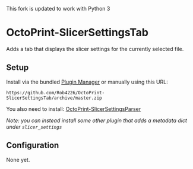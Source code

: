 This fork is updated to work with Python 3

# OctoPrint-SlicerSettingsTab

Adds a tab that displays the slicer settings for the currently selected file.

## Setup

Install via the bundled [Plugin Manager](https://github.com/foosel/OctoPrint/wiki/Plugin:-Plugin-Manager)
or manually using this URL:

	https://github.com/Rob4226/OctoPrint-SlicerSettingsTab/archive/master.zip

You also need to install: [OctoPrint-SlicerSettingsParser](https://github.com/Rob4226/OctoPrint-SlicerSettingsParser)

*Note: you can instead install some other plugin that adds a metadata dict under `slicer_settings`*

## Configuration

None yet.
